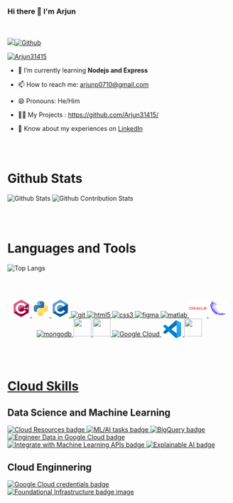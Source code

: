 ### Hi there 👋 I'm Arjun
<br></br>
![](https://visitor-badge.laobi.icu/badge?page_id=Arjun31415.Arjun31415)[![Github](https://img.shields.io/github/followers/Arjun31415?label=Follow&style=social)](https://github.com/Arjun31415)
<!--
**Arjun31415/Arjun31415** is a ✨ _special_ ✨ repository because its `README.md` (this file) appears on your GitHub profile.

Here are some ideas to get you started:

- 🔭 I’m currently working on ...

- 👯 I’m looking to collaborate on ...
- 🤔 I’m looking for help with ...
- 💬 Ask me about ...
- ⚡ Fun fact: ...
-->
<p align="left"> <a href="https://github.com/ryo-ma/github-profile-trophy"><img src="https://github-profile-trophy.vercel.app/?username=Arjun31415" alt="Arjun31415" /></a> </p>

- 🌱 I’m currently learning <strong>Nodejs and Express</strong>

- 📫 How to reach me: arjunp0710@gmail.com

- 😄 Pronouns: He/Him

- 👨‍💻 My Projects : https://github.com/Arjun31415/

- 📄 Know about my experiences on [LinkedIn](www.linkedin.com/in/arjun-prashanth-36a9371b9)

<br></br>
# Github Stats

![Github Stats](https://github-readme-stats.vercel.app/api?username=Arjun31415&show_icons=true&locale=en "Arjun31415")
![Github Contribution Stats](https://github-readme-streak-stats.herokuapp.com/?user=Arjun31415& "Arjun31415")

<br></br>
# Languages and Tools

![Top Langs](https://github-readme-stats.vercel.app/api/top-langs/?username=Arjun31415&theme=nightowl)

<br></br>
<p align="center">
    <!-- C++ -->
    <a href="https://www.w3schools.com/cpp/" target="_blank">
      <img src="https://raw.githubusercontent.com/devicons/devicon/master/icons/cplusplus/cplusplus-original.svg" alt="cplusplus" width="40" height="40"/>
    </a>
    <!-- Py -->
    <a href="https://www.python.org" target="_blank">
      <img src="https://raw.githubusercontent.com/devicons/devicon/master/icons/python/python-original.svg" alt="python" width="40" height="40"/>
    </a>
    <!-- C -->
    <a href="https://www.cprogramming.com/" target="_blank">
      <img src="https://raw.githubusercontent.com/devicons/devicon/master/icons/c/c-original.svg" alt="c" width="40" height="40"/>
    </a>
    <!-- Git -->
    <a href="https://git-scm.com/">
      <img src="https://cdn.jsdelivr.net/gh/devicons/devicon/icons/git/git-original.svg" alt="git" width="40" height="40"/>
    </a>
    <!-- HTML -->
    <a href="https://www.w3schools.com/html/">
      <img src="https://cdn.jsdelivr.net/gh/devicons/devicon/icons/html5/html5-original.svg"alt="html5" width="40" height="40"/>
    </a>
    <!-- CSS3 -->
    <a href="https://www.w3schools.com/css/" target="_blank">
       <img src="https://cdn.jsdelivr.net/gh/devicons/devicon/icons/css3/css3-original.svg" alt="css3" width="40" height="40"/>
    </a>
    <!-- Figma -->
    <a href="https://www.figma.com/" target="_blank">
      <img src="https://www.vectorlogo.zone/logos/figma/figma-icon.svg" alt="figma" width="40" height="40"/>
    </a>
    <!-- Matlab -->
    <a href="https://www.mathworks.com/" target="_blank">
      <img src="https://upload.wikimedia.org/wikipedia/commons/2/21/Matlab_Logo.png" alt="matlab" width="40" height="40"/> 
    </a>
    <!-- Oracle SQL -->
    <a href="https://www.oracle.com/" target="_blank">
      <img src="https://raw.githubusercontent.com/devicons/devicon/master/icons/oracle/oracle-original.svg" alt="oracle" width="40" height="40"/> 
    </a>
    <!-- Flask -->
    <a href="https://flask.palletsprojects.com/en/2.0.x/" target="_blank">
      <img src="./assets/flask.svg" height="40" width="40"/>
    </a>
    <!-- Mongodb -->
    <a href="https://www.mongodb.com/" target="_blank">
      <img src="https://cdn.jsdelivr.net/gh/devicons/devicon/icons/mongodb/mongodb-original.svg" alt="mongodb" width="40" height="40"/>
    </a>
    <!-- Nodejs -->
    <a href="https://nodejs.org/en/" target="_blank">
      <img src="https://cdn.jsdelivr.net/gh/devicons/devicon/icons/nodejs/nodejs-original.svg" width="40" height="40"/>
    </a>
    <!-- Express -->
    <a href="https://expressjs.com/" target="_blank">
      <img src="https://icongr.am/devicon/express-original.svg?size=128&color=ffffff" height="40" width="40"/>
    </a>
    <!-- Google Cloud -->
    <a href="https://cloud.google.com/"> 
      <img src="https://cdn.jsdelivr.net/gh/devicons/devicon/icons/googlecloud/googlecloud-original.svg" alt="Google Cloud" width="40" height="40"/>
    </a>
    <!-- Vscode -->
    <a href="" target="_blank">
      <img src="https://raw.githubusercontent.com/github/explore/80688e429a7d4ef2fca1e82350fe8e3517d3494d/topics/visual-studio-code/visual-studio-code.png" alt="VS Code" height="40" style="vertical-align:top; margin:4px">
    </a>
    <!-- Pycharm -->
    <a href="https://www.jetbrains.com/pycharm/" target="_blank">
      <img src="https://cdn.jsdelivr.net/gh/devicons/devicon/icons/pycharm/pycharm-original.svg" width="40" height="40"/>
    </a>

</p>
<br></br>

 # [Cloud Skills]( https://www.qwiklabs.com/public_profiles/fbc9de29-97db-4b10-b8a5-03d383ff0409 )

## Data Science and Machine Learning 

<p>
<!-- Create and Manage Cloud Resources -->
<a href="https://google.qwiklabs.com/public_profiles/fbc9de29-97db-4b10-b8a5-03d383ff0409/badges/1207047"><img alt="Cloud Resources badge" src="https://cdn.qwiklabs.com/oJ68YJxOAkrezBSWMLSdZpIYgr5Cu5mztWuM1n5in%2Fs%3D" height="120px"/>
</a>
<!-- ------------------------------------------------------------------------------------------------------------------ -->
<!-- Perform Foundational Data, ML, and AI Tasks -->
<a href="https://google.qwiklabs.com/public_profiles/fbc9de29-97db-4b10-b8a5-03d383ff0409/badges/1218766"><img alt="ML/AI tasks badge" src="https://cdn.qwiklabs.com/%2F9D4R4yvhkeW801%2FE2ryfwk0hLrPAI0XI85bSGOeFYY%3D" height="120px"/>
</a>
<!-- ------------------------------------------------------------------------------------------------------------------ -->
<!-- Insights from Data with BigQuery -->
<a href="https://google.qwiklabs.com/public_profiles/fbc9de29-97db-4b10-b8a5-03d383ff0409/badges/1223461"><img alt="BigQuery badge" src="https://cdn.qwiklabs.com/IBk0o4vFmjLggVGWsOqoRFssHQkhjZPXpl%2F7Qa6srP4%3D" height="120px"/>
<!-- ------------------------------------------------------------------------------------------------------------------ -->
<!-- Engineer Data in Google Cloud -->
<a href="https://google.qwiklabs.com/public_profiles/fbc9de29-97db-4b10-b8a5-03d383ff0409/badges/1255541"><img alt="Engineer Data in Google Cloud badge" src="https://cdn.qwiklabs.com/cwjT%2B56NWniWRx%2BC17wc1l%2Ba9IcE0z3nJChIyQ%2BINGA%3D" height="120px"/></a>
<!-- ------------------------------------------------------------------------------------------------------------------ -->
<!-- Integrate with Machine Learning APIs -->
<a href="https://google.qwiklabs.com/public_profiles/fbc9de29-97db-4b10-b8a5-03d383ff0409/badges/1259792">
<img alt="Integrate with Machine Learning APIs badge" src="https://cdn.qwiklabs.com/cJbT7JiMvgeP9M5pUfFLEmM7WMuEmu57rqX6QMiK%2BgE%3D" height="120px"/>
</a>
<!-- ------------------------------------------------------------------------------------------------------------------ -->
<!-- Explore Machine Learning Models with Explainable AI -->
<a href="https://google.qwiklabs.com/public_profiles/fbc9de29-97db-4b10-b8a5-03d383ff0409/badges/1260953">
<img alt="Explainable AI badge" src="https://cdn.qwiklabs.com/bpAngYNHapPcc%2FjFArVSESvEhtg8oL1fGsRisI8Pv8A%3D" height="120px"/>
</a>
</p>

## Cloud Enginnering 
<p>
<!-- Google Cloud Essentials  -->
<a href="">
<img alt="Google Cloud credentials badge" src="https://cdn.qwiklabs.com/GHzcYBb00JYUF9Rgf3D9A4inwRHYnFtISMvcRlb%2FClU%3D" height="120px"/>
</a>
<!-- Perform Foundational Infrastructure Tasks -->
<a href="https://google.qwiklabs.com/public_profiles/fbc9de29-97db-4b10-b8a5-03d383ff0409/badges/1272180">
<img alt="Foundational Infrastructure badge image" 
src="https://cdn.qwiklabs.com/wgk4u0FK3ainv0MN7iNCAJMzISD9KUKBfwu7fSGI10I%3D" height="120px"/>
</a>
</p>
